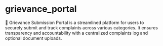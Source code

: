 # grievance_portal
📩 Grievance Submission Portal is a streamlined platform for users to securely submit and track complaints across various categories. It ensures transparency and accountability with a centralized complaints log and optional document uploads.
